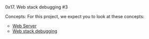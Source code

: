 0x17. Web stack debugging #3

Concepts:
For this project, we expect you to look at these concepts:
<ul style='list-style-type: circle;'>
<li><a href='https://intranet.alxswe.com/concepts/17'>Web Server</a></li>
<li><a href='https://intranet.alxswe.com/concepts/68'>Web stack debugging</a></li>
</ul>
